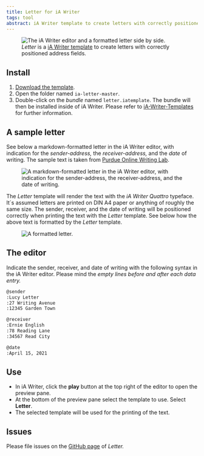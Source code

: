 ```yaml
---
title: Letter for iA Writer
tags: tool
abstract: iA Writer template to create letters with correctly positioned address fields. 
---
```

<figure>
<img src="/img/letter/ia-letter-editor-print-aside.jpg" alt="The iA Writer editor and a formatted letter side by side.">
<figcaption><em>Letter</em> is a <a href="https://ia.net/downloads#templates">iA Writer template</a> to create letters with correctly positioned address fields.</figcaption>
</figure>

## Install

1. [Download the template](https://github.com/ulfschneider/ia-letter/archive/refs/heads/master.zip).
2. Open the folder named <code>ia-letter-master</code>.
3. Double-click on the *bundle* named <code>letter.iatemplate</code>. The bundle will then be installed inside of iA Writer. Please refer to [iA-Writer-Templates](https://github.com/iainc/iA-Writer-Templates) for further information.


## A sample letter

See below a markdown-formatted letter in the iA Writer editor, with indication for the *sender-address,* the *receiver-address,* and the *date* of writing. The sample text is taken from [Purdue Online Writing Lab](https://owl.purdue.edu/owl/subject_specific_writing/professional_technical_writing/basic_business_letters/sample_letters.html).

<figure>
<img src="/img/letter/ia-letter-editor.jpg" alt="A markdown-formatted letter in the iA Writer editor, with indication for the sender-address, the receiver-address, and the date of writing.">
</figure>

The *Letter* template will render the text with the *iA Writer Quattro* typeface. It´s assumed letters are printed on DIN A4 paper or anything of roughly the same size. The sender, receiver, and the date of writing will be positioned correctly when printing the text with the *Letter* template. See below how the above text is formatted by the *Letter* template.

<figure>
<img src="/img/letter/ia-letter-print.jpg" alt="A formatted letter." class="br">
</figure>


## The editor

Indicate the sender, receiver, and date of writing with the following syntax in the iA Writer editor. Please mind the *empty lines before and after each data entry.*

~~~markdown
@sender
:Lucy Letter
:27 Writing Avenue 
:12345 Garden Town

@receiver
:Ernie English
:78 Reading Lane
:34567 Read City

@date
:April 15, 2021
~~~


## Use

- In iA Writer, click the **play** button at the top right of the editor to open the preview pane. 
- At the bottom of the preview pane select the template to use. Select **Letter**.
- The selected template will be used for the printing of the text.

## Issues

Please file issues on the [GitHub page](https://github.com/ulfschneider/ia-letter/issues) of *Letter.*